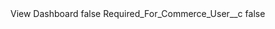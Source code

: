 <?xml version="1.0" encoding="UTF-8"?>
<CustomMetadata xmlns="http://soap.sforce.com/2006/04/metadata" xmlns:xsi="http://www.w3.org/2001/XMLSchema-instance" xmlns:xsd="http://www.w3.org/2001/XMLSchema">
    <label>View Dashboard</label>
    <protected>false</protected>
    <values>
        <field>Required_For_Commerce_User__c</field>
        <value xsi:type="xsd:boolean">false</value>
    </values>
</CustomMetadata>
